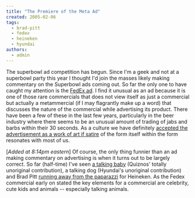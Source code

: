```yaml
---
title: "The Premiere of the Meta Ad"
created: 2005-02-06
tags: 
  - brad-pitt
  - fedex
  - heineken
  - hyundai
authors: 
  - admin
---
```


The superbowl ad competition has begun. Since I'm a geek and not at a superbowl party this year I thought I'd join the masses likely making commentary on the Superbowl ads coming out. So far the only one to have caught my attention is the [FedEx ad](http://www.adjab.com/2005/02/06/fedex-super-bowl-commercial-burt-reynolds-and-the-bear-/). I find it unusual as an ad because it is one of those rare commercials that does not view itself as just a commercial but actually a metammercial (if I may flagrantly make up a word) that discusses the nature of the commercial while advertising its product. There have been a few of these in the last few years, particularly in the beer industry where there seems to be an unusual amount of trading of jabs and barbs within their 30 seconds. As a culture we have definitely [accepted the advertisement as a work of art if satire](http://blog.tortured-artist.com/archives/000210.html) of the form itself within the form resonates with most of us.

\[_Added at 8:14pm eastern_\] Of course, the only thing funnier than an ad making commentary on advertising is when it turns out to be largely correct. So far (half-time) I've seen [a talking baby](http://www.adjab.com/2005/02/06/quiznos-super-bowl-commercial-talking-baby/) (Quiznos' totally unoriginal contribution), a talking dog (Hyundai's unoriginal contribution) and Brad Pitt [running away from the paparazzi](http://www.adjab.com/2005/02/06/heineken-super-bowl-commercial-brad-pitt-runs-out-for-a-six-pack-/) for Heineken. As the Fedex commercial early on stated the key elements for a commercial are celebrity, cute kids and animals -- especially talking animals.
